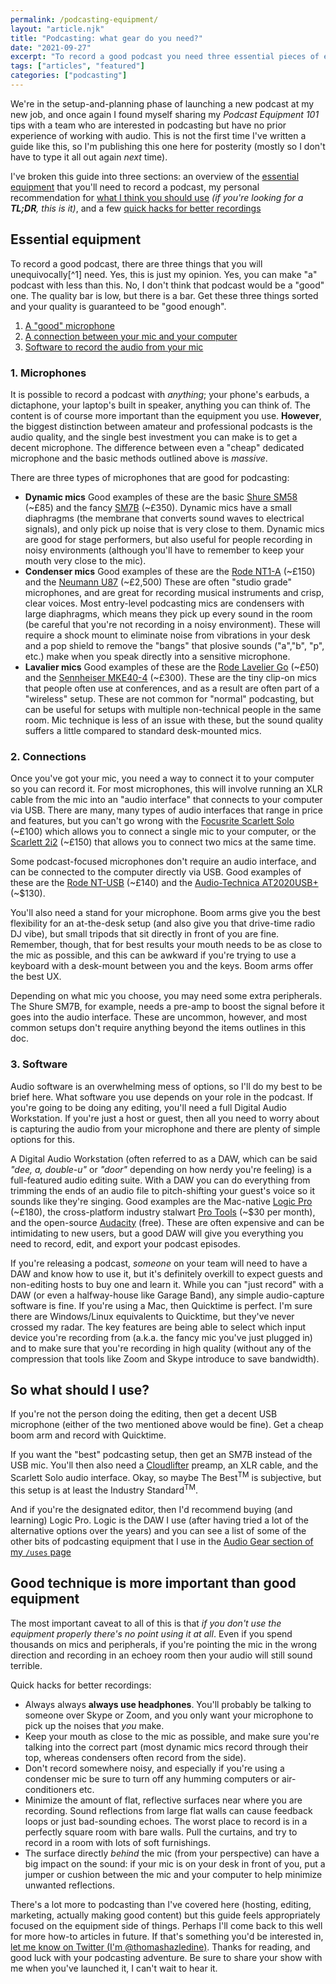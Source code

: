 ```yaml
---
permalink: /podcasting-equipment/
layout: "article.njk"
title: "Podcasting: what gear do you need?"
date: "2021-09-27"
excerpt: "To record a good podcast you need three essential pieces of equipment and a little bit of skill."
tags: ["articles", "featured"]
categories: ["podcasting"]
---
```


We're in the setup-and-planning phase of launching a new podcast at my new job, and once again I found myself sharing my _Podcast Equipment 101_ tips with a team who are interested in podcasting but have no prior experience of working with audio. This is not the first time I've written a guide like this, so I'm publishing this one here for posterity (mostly so I don't have to type it all out again _next_ time).

I've broken this guide into three sections: an overview of the [essential equipment](#essential-equipment) that you'll need to record a podcast, my personal recommendation for [what I think you should use](#so-what-should-i-use%3F) _(if you're looking for a **TL;DR**, this is it)_, and a few [quick hacks for better recordings](#good-technique-is-more-important-than-good-equipment)

## Essential equipment

To record a good podcast, there are three things that you will unequivocally[^1] need. Yes, this is just my opinion. Yes, you can make "a" podcast with less than this. No, I don't think that podcast would be a "good" one. The quality bar is low, but there is a bar. Get these three things sorted and your quality is guaranteed to be "good enough".

1. [A "good" microphone](#1%2E-microphones)
2. [A connection between your mic and your computer](#2%2E-connections)
3. [Software to record the audio from your mic](#3%2E-software)

### 1. Microphones

It is possible to record a podcast with _anything_; your phone's earbuds, a dictaphone, your laptop's built in speaker, anything you can think of. The content is of course more important than the equipment you use. **However**, the biggest distinction between amateur and professional podcasts is the audio quality, and the single best investment you can make is to get a decent microphone. The difference between even a "cheap" dedicated microphone and the basic methods outlined above is _massive_.

There are three types of microphones that are good for podcasting:

-   **Dynamic mics** Good examples of these are the basic [Shure SM58](https://www.amazon.co.uk/SHURE-SM58-LC-SM58-Vocal-Microphone/dp/B000CZ0R42) (~£85) and the fancy [SM7B](https://www.amazon.co.uk/Shure-SM7B-Microphone/dp/B0002E4Z8M) (~£350). Dynamic mics have a small diaphragms (the membrane that converts sound waves to electrical signals), and only pick up noise that is very close to them. Dynamic mics are good for stage performers, but also useful for people recording in noisy environments (although you'll have to remember to keep your mouth very close to the mic).
-   **Condenser mics** Good examples of these are the [Rode NT1-A](https://www.amazon.co.uk/Rode-Microphones-R%C3%98DE-NT1-Vocal-gold/dp/B0002PSCQM) (~£150) and the [Neumann U87](https://www.andertons.co.uk/neumann-u87-ai-microphone-set-nickel-finish-w-ea87-shockmount-u87set) (~£2,500) These are often "studio grade" microphones, and are great for recording musical instruments and crisp, clear voices. Most entry-level podcasting mics are condensers with large diaphragms, which means they pick up every sound in the room (be careful that you're not recording in a noisy environment). These will require a shock mount to eliminate noise from vibrations in your desk and a pop shield to remove the "bangs" that plosive sounds ("a","b", "p", etc.) make when you speak directly into a sensitive microphone.
-   **Lavalier mics** Good examples of these are the [Rode Lavelier Go](https://www.thomann.de/gb/rode_lavalier_go.htm) (~£50) and the [Sennheiser MKE40-4](https://www.thomann.de/gb/sennheiser_mke404.htm) (~£300). These are the tiny clip-on mics that people often use at conferences, and as a result are often part of a "wireless" setup. These are not common for "normal" podcasting, but can be useful for setups with multiple non-technical people in the same room. Mic technique is less of an issue with these, but the sound quality suffers a little compared to standard desk-mounted mics.

### 2. Connections

Once you've got your mic, you need a way to connect it to your computer so you can record it. For most microphones, this will involve running an XLR cable from the mic into an "audio interface" that connects to your computer via USB. There are many, many types of audio interfaces that range in price and features, but you can't go wrong with the [Focusrite Scarlett Solo](https://www.pmtonline.co.uk/focusrite-scarlett-solo-3rd-gen-usb-audio-interface) (~£100) which allows you to connect a single mic to your computer, or the [Scarlett 2i2](https://www.gear4music.com/Recording-and-Computers/Focusrite-Scarlett-2i2-3rd-Gen/2YSF) (~£150) that allows you to connect two mics at the same time.

Some podcast-focused microphones don't require an audio interface, and can be connected to the computer directly via USB. Good examples of these are the [Rode NT-USB](https://www.amazon.co.uk/Rode-Microphones-NT-USB-Microphone/dp/B00KQPGRRE) (~£140) and the [Audio-Technica AT2020USB+](https://www.amazon.co.uk/Audio-Technica-AT2020USB-PLUS-USB-Microphone/dp/B00B5ZX9FM) (~$130).

You'll also need a stand for your microphone. Boom arms give you the best flexibility for an at-the-desk setup (and also give you that drive-time radio DJ vibe), but small tripods that sit directly in front of you are fine. Remember, though, that for best results your mouth needs to be as close to the mic as possible, and this can be awkward if you're trying to use a keyboard with a desk-mount between you and the keys. Boom arms offer the best UX.

Depending on what mic you choose, you may need some extra peripherals. The Shure SM7B, for example, needs a pre-amp to boost the signal before it goes into the audio interface. These are uncommon, however, and most common setups don't require anything beyond the items outlines in this doc.

### 3. Software

Audio software is an overwhelming mess of options, so I'll do my best to be brief here. What software you use depends on your role in the podcast. If you're going to be doing any editing, you'll need a full Digital Audio Workstation. If you're just a host or guest, then all you need to worry about is capturing the audio from your microphone and there are plenty of simple options for this.

A Digital Audio Workstation (often referred to as a DAW, which can be said _"dee, a, double-u"_ or _"door"_ depending on how nerdy you're feeling) is a full-featured audio editing suite. With a DAW you can do everything from trimming the ends of an audio file to pitch-shifting your guest's voice so it sounds like they're singing. Good examples are the Mac-native [Logic Pro](https://www.apple.com/uk/logic-pro/) (~£180), the cross-platform industry stalwart [Pro Tools](https://www.avid.com/pro-tools) (~$30 per month), and the open-source [Audacity](https://www.audacityteam.org/) (free). These are often expensive and can be intimidating to new users, but a good DAW will give you everything you need to record, edit, and export your podcast episodes.

If you're releasing a podcast, _someone_ on your team will need to have a DAW and know how to use it, but it's definitely overkill to expect guests and non-editing hosts to buy one and learn it. While you can "just record" with a DAW (or even a halfway-house like Garage Band), any simple audio-capture software is fine. If you're using a Mac, then Quicktime is perfect. I'm sure there are Windows/Linux equivalents to Quicktime, but they've never crossed my radar. The key features are being able to select which input device you're recording from (a.k.a. the fancy mic you've just plugged in) and to make sure that you're recording in high quality (without any of the compression that tools like Zoom and Skype introduce to save bandwidth).

## So what should I use?

If you're not the person doing the editing, then get a decent USB microphone (either of the two mentioned above would be fine). Get a cheap boom arm and record with Quicktime.

If you want the "best" podcasting setup, then get an SM7B instead of the USB mic. You'll then also need a [Cloudlifter](https://www.andertons.co.uk/cloud-microphones-cloudlifter-cl-1-single-channel-powered-preamp-for-ribbon-dynamic-microphones-cloudliftercl1) preamp, an XLR cable, and the Scarlett Solo audio interface. Okay, so maybe The Best<sup>TM</sup> is subjective, but this setup is at least the Industry Standard<sup>TM</sup>.

And if you're the designated editor, then I'd recommend buying (and learning) Logic Pro. Logic is the DAW I use (after having tried a lot of the alternative options over the years) and you can see a list of some of the other bits of podcasting equipment that I use in the [Audio Gear section of my `/uses` page](https://tomhazledine.com/uses/#audio-gear)

## Good technique is more important than good equipment

The most important caveat to all of this is that _if you don't use the equipment properly there's no point using it at all_. Even if you spend thousands on mics and peripherals, if you're pointing the mic in the wrong direction and recording in an echoey room then your audio will still sound terrible.

Quick hacks for better recordings:

-   Always always **always use headphones**. You'll probably be talking to someone over Skype or Zoom, and you only want your microphone to pick up the noises that _you_ make.
-   Keep your mouth as close to the mic as possible, and make sure you're talking into the correct part (most dynamic mics record through their top, whereas condensers often record from the side).
-   Don't record somewhere noisy, and especially if you're using a condenser mic be sure to turn off any humming computers or air-conditioners etc.
-   Minimize the amount of flat, reflective surfaces near where you are recording. Sound reflections from large flat walls can cause feedback loops or just bad-sounding echoes. The worst place to record is in a perfectly square room with bare walls. Pull the curtains, and try to record in a room with lots of soft furnishings.
-   The surface directly _behind_ the mic (from your perspective) can have a big impact on the sound: if your mic is on your desk in front of you, put a jumper or cushion between the mic and your computer to help minimize unwanted reflections.

There's a lot more to podcasting than I've covered here (hosting, editing, marketing, actually making good content) but this guide feels appropriately focused on the equipment side of things. Perhaps I'll come back to this well for more how-to articles in future. If that's something you'd be interested in, [let me know on Twitter (I'm @thomashazledine)](https://twitter.com/thomashazledine). Thanks for reading, and good luck with your podcasting adventure. Be sure to share your show with me when you've launched it, I can't wait to hear it.
